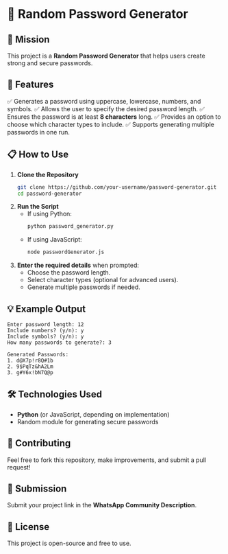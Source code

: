 # 🔐 Random Password Generator

## 🚀 Mission
This project is a **Random Password Generator** that helps users create strong and secure passwords.

## 📌 Features
✅ Generates a password using uppercase, lowercase, numbers, and symbols.
✅ Allows the user to specify the desired password length.
✅ Ensures the password is at least **8 characters** long.
✅ Provides an option to choose which character types to include.
✅ Supports generating multiple passwords in one run.

## 📋 How to Use
1. **Clone the Repository**
   ```sh
   git clone https://github.com/your-username/password-generator.git
   cd password-generator
   ```
2. **Run the Script**
   - If using Python:
     ```sh
     python password_generator.py
     ```
   - If using JavaScript:
     ```sh
     node passwordGenerator.js
     ```
3. **Enter the required details** when prompted:
   - Choose the password length.
   - Select character types (optional for advanced users).
   - Generate multiple passwords if needed.

## 💡 Example Output
```
Enter password length: 12
Include numbers? (y/n): y
Include symbols? (y/n): y
How many passwords to generate?: 3

Generated Passwords:
1. d@X7p!r8Q#1b  
2. 9$PqTz&hA2Lm  
3. g#Y6x!bN7Q@p  
```

## 🛠 Technologies Used
- **Python** (or JavaScript, depending on implementation)
- Random module for generating secure passwords

## 🤝 Contributing
Feel free to fork this repository, make improvements, and submit a pull request!

## 📌 Submission
Submit your project link in the **WhatsApp Community Description**.

## 📜 License
This project is open-source and free to use.
